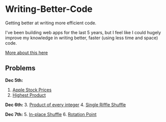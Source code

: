 # Writing-Better-Code
Getting better at writing more efficient code. 

I've been building web apps for the last 5 years, but I feel like I could hugely improve my knowledge in writing better, faster (using less time and space) code. 

[More about this here](https://dev.to/arjunrajkumar/writing-more-efficient-code-1imb)


## Problems

__Dec 5th:__ 
1. [Apple Stock Prices](https://github.com/arjunrajkumar/Writing-Better-Code/blob/master/apple_stock_prices.rb)
2. [Highest Product](https://github.com/arjunrajkumar/Writing-Better-Code/blob/master/highest_product.rb)

__Dec 6th:__ 
3. [Product of every integer](https://github.com/arjunrajkumar/Writing-Better-Code/blob/master/product.rb)
4. [Single Riffle Shuffle](https://github.com/arjunrajkumar/Writing-Better-Code/blob/master/single_riffle_shuffle.rb)

__Dec 7th:__ 
5. [In-place Shuffle](https://github.com/arjunrajkumar/Writing-Better-Code/blob/master/inplace_shuffle.rb)
6. [Rotation Point](https://github.com/arjunrajkumar/Writing-Better-Code/blob/master/rotation_point.rb)

